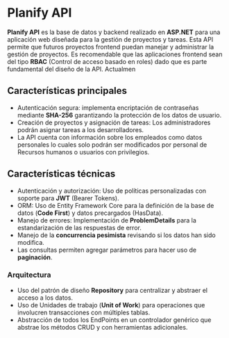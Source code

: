 # Planify API

**Planify API** es la base de datos y backend realizado en **ASP.NET** para una aplicación web diseñada para la gestión de proyectos y tareas. Esta API permite que futuros proyectos frontend puedan manejar y administrar la gestión de proyectos. Es recomendable que las aplicaciones frontend sean del tipo **RBAC** (Control de acceso basado en roles) dado que es parte fundamental del diseño de la API.
Actualmen



## Características principales

 - Autenticación segura: implementa encriptación de contraseñas mediante **SHA-256** garantizando la protección de los datos de usuario.
 - Creación de proyectos y asignación de tareas: Los administradores podrán asignar tareas a los desarrolladores.
 - La API cuenta con información sobre los empleados como datos personales lo cuales solo podrán ser modificados por personal de Recursos humanos o usuarios con privilegios.

## Características técnicas

- Autenticación y autorización: Uso de políticas personalizadas con soporte para **JWT** (Bearer Tokens).
- ORM: Uso de Entity Framework Core para la definición de la base de datos (**Code First**) y datos precargados (HasData).
- Manejo de errores: Implementación de **ProblemDetails** para la estandarización de las respuestas de error.
- Manejo de la **concurrencia pesimista** revisando si los datos han sido modifica.
- Las consultas permiten agregar parámetros para hacer uso de **paginación**.

### Arquitectura
- Uso del patrón de diseño **Repository** para centralizar y abstraer el acceso a los datos.
- Uso de Unidades de trabajo (**Unit of Work**) para operaciones que involucren transacciones con múltiples tablas.
- Abstracción de todos los EndPoints en un controlador genérico que abstrae los métodos CRUD y con herramientas adicionales.


